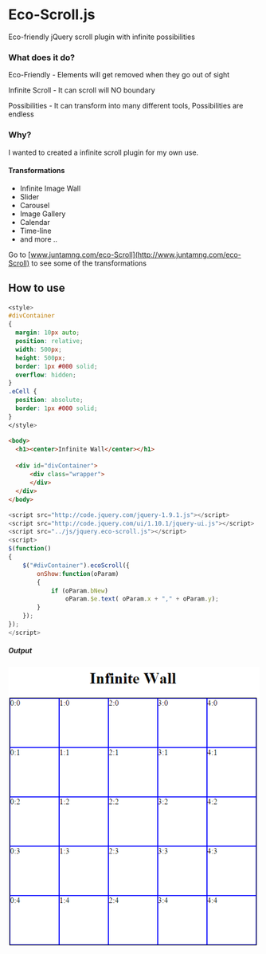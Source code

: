 # Eco-Scroll.js
Eco-friendly jQuery scroll plugin with infinite possibilities

### What does it do?
Eco-Friendly - Elements will get removed when they go out of sight

Infinite Scroll - It can scroll will NO boundary

Possibilities - It can transform into many different tools, Possibilities are endless

### Why?
I wanted to created a infinite scroll plugin for my own use.

#### Transformations
- Infinite Image Wall
- Slider
- Carousel
- Image Gallery
- Calendar
- Time-line
- and more .. 

Go to [www.juntamng.com/eco-Scroll](http://www.juntamng.com/eco-Scroll) to see some of the transformations

## How to use

``` css
<style>
#divContainer 
{
  margin: 10px auto;
  position: relative;
  width: 500px;
  height: 500px;               
  border: 1px #000 solid;
  overflow: hidden;
}
.eCell {
  position: absolute;
  border: 1px #000 solid;
}
</style>
```

``` html
<body>       
  <h1><center>Infinite Wall</center></h1>
 
  <div id="divContainer">
      <div class="wrapper">                               
      </div>       
  </div>       
</body>
```

``` javascript
<script src="http://code.jquery.com/jquery-1.9.1.js"></script>
<script src="http://code.jquery.com/ui/1.10.1/jquery-ui.js"></script>
<script src="../js/jquery.eco-scroll.js"></script>       
<script>           
$(function()
{  
    $("#divContainer").ecoScroll({
        onShow:function(oParam)
        {
            if (oParam.bNew)
                oParam.$e.text( oParam.x + "," + oParam.y);
        }
    });
});
</script>
```

##### Output

![alt text](https://github.com/Juntamng/eco-Scroll/blob/master/img/screenshot4.png "Output")







